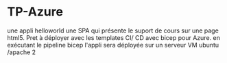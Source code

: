 # TP-Azure
une appli helloworld une SPA qui présente le suport de cours sur une page html5. Pret à déployer avec les templates CI/ CD avec bicep pour Azure. en exécutant le pipeline bicep l'appli sera déployée sur un serveur VM ubuntu /apache 2
